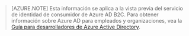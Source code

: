 > [AZURE.NOTE]
	Esta información se aplica a la vista previa del servicio de identidad de consumidor de Azure AD B2C. Para obtener información sobre Azure AD para empleados y organizaciones, 
	vea la [Guía para desarrolladores de Azure Active Directory](active-directory-developers-guide.md).

<!-----HONumber=Oct15_HO3-->